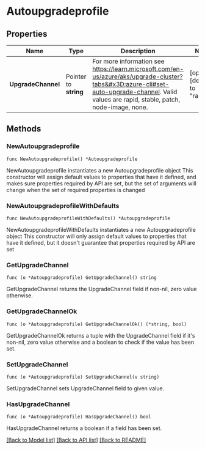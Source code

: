 # Autoupgradeprofile

## Properties

Name | Type | Description | Notes
------------ | ------------- | ------------- | -------------
**UpgradeChannel** | Pointer to **string** | For more information see https://learn.microsoft.com/en-us/azure/aks/upgrade-cluster?tabs&#x3D;azure-cli#set-auto-upgrade-channel. Valid values are rapid, stable, patch, node-image, none. | [optional] [default to "rapid"]

## Methods

### NewAutoupgradeprofile

`func NewAutoupgradeprofile() *Autoupgradeprofile`

NewAutoupgradeprofile instantiates a new Autoupgradeprofile object
This constructor will assign default values to properties that have it defined,
and makes sure properties required by API are set, but the set of arguments
will change when the set of required properties is changed

### NewAutoupgradeprofileWithDefaults

`func NewAutoupgradeprofileWithDefaults() *Autoupgradeprofile`

NewAutoupgradeprofileWithDefaults instantiates a new Autoupgradeprofile object
This constructor will only assign default values to properties that have it defined,
but it doesn't guarantee that properties required by API are set

### GetUpgradeChannel

`func (o *Autoupgradeprofile) GetUpgradeChannel() string`

GetUpgradeChannel returns the UpgradeChannel field if non-nil, zero value otherwise.

### GetUpgradeChannelOk

`func (o *Autoupgradeprofile) GetUpgradeChannelOk() (*string, bool)`

GetUpgradeChannelOk returns a tuple with the UpgradeChannel field if it's non-nil, zero value otherwise
and a boolean to check if the value has been set.

### SetUpgradeChannel

`func (o *Autoupgradeprofile) SetUpgradeChannel(v string)`

SetUpgradeChannel sets UpgradeChannel field to given value.

### HasUpgradeChannel

`func (o *Autoupgradeprofile) HasUpgradeChannel() bool`

HasUpgradeChannel returns a boolean if a field has been set.


[[Back to Model list]](../README.md#documentation-for-models) [[Back to API list]](../README.md#documentation-for-api-endpoints) [[Back to README]](../README.md)


